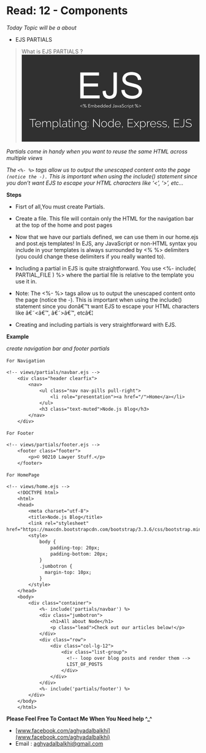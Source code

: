 # Read: 12 - Components

*Today Topic will be a about*
- EJS PARTIALS


> What is EJS PARTIALS ? 
![image](images/1_usicWavHRKy4Sjm2XTCBMA.jpeg)

*Partials come in handy when you want to reuse the same HTML across multiple views*

*The `<%- %>` tags allow us to output the unescaped content onto the page `(notice the -).` This is important when using the include() statement since you don’t want EJS to escape your HTML characters like ‘<’, ‘>’, etc…*

**Steps**
 
* Fisrt of all,You must create Partials.
* Create a file. This file will contain only the HTML for the navigation bar at the top of the home and post pages
* Now that we have our partials defined, we can use them in our home.ejs and post.ejs templates! In EJS, any JavaScript or non-HTML syntax you include in your templates is always surrounded by <% %> delimiters (you could change these delimiters if you really wanted to).
* Including a partial in EJS is quite straightforward. You use <%- include( PARTIAL_FILE ) %> where the partial file is relative to the template you use it in.
* Note: The <%- %> tags allow us to output the unescaped content onto the page (notice the -). This is important when using the include() statement since you donâ€™t want EJS to escape your HTML characters like â€˜<â€™, â€˜>â€™, etcâ€¦

* Creating and including partials is very straightforward with EJS.


**Example**

*create navigation bar and footer  partials*

`For Navigation`

```
<!-- views/partials/navbar.ejs -->
    <div class="header clearfix">
        <nav>
            <ul class="nav nav-pills pull-right">
                <li role="presentation"><a href="/">Home</a></li>
            </ul>
            <h3 class="text-muted">Node.js Blog</h3>
        </nav>
    </div>
```

`For Footer`

```
<!-- views/partials/footer.ejs -->
    <footer class="footer">
        <p>© 90210 Lawyer Stuff.</p>
    </footer>

```

`For HomePage`

```
<!-- views/home.ejs -->
    <!DOCTYPE html>
    <html>
    <head>
        <meta charset="utf-8">
        <title>Node.js Blog</title>
        <link rel="stylesheet" href="https://maxcdn.bootstrapcdn.com/bootstrap/3.3.6/css/bootstrap.min.css">
        <style>
            body {
                padding-top: 20px;
                padding-bottom: 20px;
            }
            .jumbotron {
              margin-top: 10px;
            }
        </style>
    </head>
    <body>
        <div class="container">
            <%- include('partials/navbar') %>
            <div class="jumbotron">
                <h1>All about Node</h1>
                <p class="lead">Check out our articles below!</p>
            </div>
            <div class="row">
                <div class="col-lg-12">
                    <div class="list-group">
                      <!-- loop over blog posts and render them -->
                      LIST_OF_POSTS
                    </div>
                </div>
            </div>
            <%- include('partials/footer') %>
        </div>
    </body>
    </html>
```


**Please Feel Free To Contact Me When You Need help ^_^**
* [www.facebook.com/aghyadalbalkhi](www.facebook.com/aghyadalbalkhi)
* Email : aghyadalbalkhi@gmail.com

